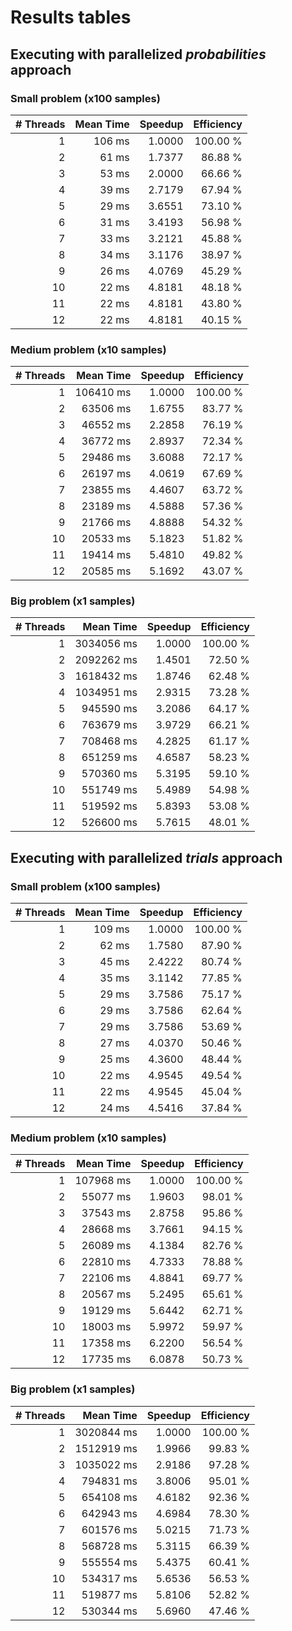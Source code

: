 # Results tables

## Executing with parallelized _probabilities_ approach

### Small problem (x100 samples)

| # Threads | Mean Time     | Speedup | Efficiency |
|      ---: |          ---: |    ---: |       ---: |
|         1 |        106 ms |  1.0000 |   100.00 % |
|         2 |         61 ms |  1.7377 |    86.88 % |
|         3 |         53 ms |  2.0000 |    66.66 % |
|         4 |         39 ms |  2.7179 |    67.94 % |
|         5 |         29 ms |  3.6551 |    73.10 % |
|         6 |         31 ms |  3.4193 |    56.98 % |
|         7 |         33 ms |  3.2121 |    45.88 % |
|         8 |         34 ms |  3.1176 |    38.97 % |
|         9 |         26 ms |  4.0769 |    45.29 % |
|        10 |         22 ms |  4.8181 |    48.18 % |
|        11 |         22 ms |  4.8181 |    43.80 % |
|        12 |         22 ms |  4.8181 |    40.15 % |

### Medium problem (x10 samples)

| # Threads | Mean Time     | Speedup | Efficiency |
|      ---: |          ---: |    ---: |       ---: |
|         1 |     106410 ms |  1.0000 |   100.00 % |
|         2 |      63506 ms |  1.6755 |    83.77 % |
|         3 |      46552 ms |  2.2858 |    76.19 % |
|         4 |      36772 ms |  2.8937 |    72.34 % |
|         5 |      29486 ms |  3.6088 |    72.17 % |
|         6 |      26197 ms |  4.0619 |    67.69 % |
|         7 |      23855 ms |  4.4607 |    63.72 % |
|         8 |      23189 ms |  4.5888 |    57.36 % |
|         9 |      21766 ms |  4.8888 |    54.32 % |
|        10 |      20533 ms |  5.1823 |    51.82 % |
|        11 |      19414 ms |  5.4810 |    49.82 % |
|        12 |      20585 ms |  5.1692 |    43.07 % |

### Big problem (x1 samples)

| # Threads | Mean Time     | Speedup | Efficiency |
|      ---: |          ---: |    ---: |       ---: |
|         1 |    3034056 ms |  1.0000 |   100.00 % |
|         2 |    2092262 ms |  1.4501 |    72.50 % |
|         3 |    1618432 ms |  1.8746 |    62.48 % |
|         4 |    1034951 ms |  2.9315 |    73.28 % |
|         5 |     945590 ms |  3.2086 |    64.17 % |
|         6 |     763679 ms |  3.9729 |    66.21 % |
|         7 |     708468 ms |  4.2825 |    61.17 % |
|         8 |     651259 ms |  4.6587 |    58.23 % |
|         9 |     570360 ms |  5.3195 |    59.10 % |
|        10 |     551749 ms |  5.4989 |    54.98 % |
|        11 |     519592 ms |  5.8393 |    53.08 % |
|        12 |     526600 ms |  5.7615 |    48.01 % |

## Executing with parallelized _trials_ approach

### Small problem (x100 samples)

| # Threads | Mean Time     | Speedup | Efficiency |
|      ---: |          ---: |    ---: |       ---: |
|         1 |        109 ms |  1.0000 |   100.00 % |
|         2 |         62 ms |  1.7580 |    87.90 % |
|         3 |         45 ms |  2.4222 |    80.74 % |
|         4 |         35 ms |  3.1142 |    77.85 % |
|         5 |         29 ms |  3.7586 |    75.17 % |
|         6 |         29 ms |  3.7586 |    62.64 % |
|         7 |         29 ms |  3.7586 |    53.69 % |
|         8 |         27 ms |  4.0370 |    50.46 % |
|         9 |         25 ms |  4.3600 |    48.44 % |
|        10 |         22 ms |  4.9545 |    49.54 % |
|        11 |         22 ms |  4.9545 |    45.04 % |
|        12 |         24 ms |  4.5416 |    37.84 % |

### Medium problem (x10 samples)

| # Threads | Mean Time     | Speedup | Efficiency |
|      ---: |          ---: |    ---: |       ---: |
|         1 |     107968 ms |  1.0000 |   100.00 % |
|         2 |      55077 ms |  1.9603 |    98.01 % |
|         3 |      37543 ms |  2.8758 |    95.86 % |
|         4 |      28668 ms |  3.7661 |    94.15 % |
|         5 |      26089 ms |  4.1384 |    82.76 % |
|         6 |      22810 ms |  4.7333 |    78.88 % |
|         7 |      22106 ms |  4.8841 |    69.77 % |
|         8 |      20567 ms |  5.2495 |    65.61 % |
|         9 |      19129 ms |  5.6442 |    62.71 % |
|        10 |      18003 ms |  5.9972 |    59.97 % |
|        11 |      17358 ms |  6.2200 |    56.54 % |
|        12 |      17735 ms |  6.0878 |    50.73 % |

### Big problem (x1 samples)

| # Threads | Mean Time     | Speedup | Efficiency |
|      ---: |          ---: |    ---: |       ---: |
|         1 |    3020844 ms |  1.0000 |   100.00 % |
|         2 |    1512919 ms |  1.9966 |    99.83 % |
|         3 |    1035022 ms |  2.9186 |    97.28 % |
|         4 |     794831 ms |  3.8006 |    95.01 % |
|         5 |     654108 ms |  4.6182 |    92.36 % |
|         6 |     642943 ms |  4.6984 |    78.30 % |
|         7 |     601576 ms |  5.0215 |    71.73 % |
|         8 |     568728 ms |  5.3115 |    66.39 % |
|         9 |     555554 ms |  5.4375 |    60.41 % |
|        10 |     534317 ms |  5.6536 |    56.53 % |
|        11 |     519877 ms |  5.8106 |    52.82 % |
|        12 |     530344 ms |  5.6960 |    47.46 % |
